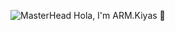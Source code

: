 ![MasterHead](https://theninehertz.com/wp-content/uploads/2020/06/full-stack-development.gif)
Hola, I'm ARM.Kiyas 👋

